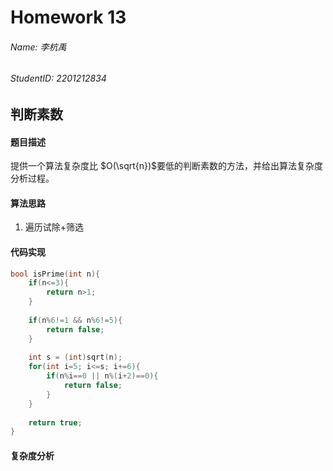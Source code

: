 # Homework 13
###### Name: 李杭禹
###### StudentID: 2201212834

## 判断素数

#### 题目描述
提供一个算法复杂度比 $O(\sqrt{n})$要低的判断素数的方法，并给出算法复杂度分析过程。

#### 算法思路
1. 遍历试除+筛选
#### 代码实现

```C
bool isPrime(int n){
    if(n<=3){
        return n>1;
    }
 
    if(n%6!=1 && n%6!=5){
        return false;   
    }
    
    int s = (int)sqrt(n);
    for(int i=5; i<=s; i+=6){
        if(n%i==0 || n%(i+2)==0){
            return false;
        }
    }
 
    return true;
}
```
#### 复杂度分析
